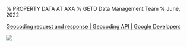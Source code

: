 % PROPERTY DATA AT AXA
% GETD Data Management Team
% June, 2022

[Geocoding request and response  |  Geocoding API  |  Google Developers](https://developers.google.com/maps/documentation/geocoding/requests-geocoding)
<p></p>
<img src="media/model-illustration/GoogleGeocoder_Outputs_Illustration.svg" />